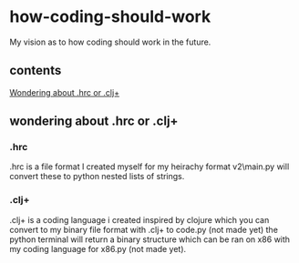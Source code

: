 # how-coding-should-work
My vision as to how coding should work in the future.
## contents
[Wondering about .hrc or .clj+](#wondering-about-.hrc-or-.clj)
## wondering about .hrc or .clj+
### .hrc
.hrc is a file format I created myself for my heirachy format v2\main.py will convert these to python nested lists of strings.
### .clj+
.clj+ is a coding language i created inspired by clojure which you can convert to my binary file format with .clj+ to code.py (not made yet) the python terminal will return a binary structure which can be ran on x86 with my coding language for x86.py (not made yet).